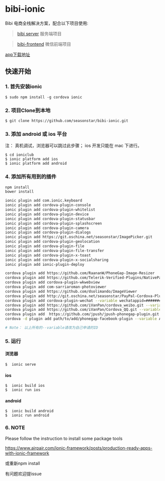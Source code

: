 # bibi-ionic

Bibi 电商全栈解决方案，配合以下项目使用:

> [bibi server](https://github.com/seasonstar/bibi) 服务端项目

> [bibi-frontend](https://github.com/seasonstar/bibi) 微信前端项目

[app下载地址](http://android.myapp.com/myapp/detail.htm?apkName=cn.maybi.ionicapp)

## 快速开始

### 1. 首先安装ionic
    $ sudo npm install -g cordova ionic

### 2. 项目Clone到本地
    $ git clone https://github.com/seasonstar/bibi-ionic.git

### 3. 添加 android 或 ios 平台
注： 真机调试，浏览器可以跳过此步骤；
 ios 开发只能在 mac 下进行。

    $ cd ioniclub
    $ ionic platform add ios
    $ ionic platform add android

### 4. 添加所有用到的插件

```bash
npm install
bower install

ionic plugin add com.ionic.keyboard
ionic plugin add cordova-plugin-console
ionic plugin add cordova-plugin-whitelist
ionic plugin add cordova-plugin-device
ionic plugin add cordova-plugin-statusbar
ionic plugin add cordova-plugin-splashscreen
ionic plugin add cordova-plugin-camera
ionic plugin add cordova-plugin-dialogs
ionic plugin add https://git.oschina.net/seasonstar/ImagePicker.git
ionic plugin add cordova-plugin-geolocation
ionic plugin add cordova-plugin-file
ionic plugin add cordova-plugin-file-transfer
ionic plugin add cordova-plugin-x-toast
ionic plugin add cordova-plugin-x-socialsharing
ionic plugin add ionic-plugin-deploy

cordova plugin add https://github.com/RaananW/PhoneGap-Image-Resizer
cordova plugin add https://github.com/Telerik-Verified-Plugins/NativePageTransitions#0.6.2
cordova plugin add cordova-plugin-wkwebview
cordova plugin add com-sarriaroman-photoviewer
cordova plugin add https://github.com/dsolimando/ImageViewer
cordova plugin add http://git.oschina.net/seasonstar/PayPal-Cordova-Plugin
cordova plugin add cordova-plugin-wechat --variable wechatappid=########
cordova plugin add https://github.com/iVanPan/cordova_weibo.git --variable WEIBO_APP_ID=#######
cordova plugin add https://github.com/iVanPan/Cordova_QQ.git --variable QQ_APP_ID=#####
cordova plugin add  https://github.com/jpush/jpush-phonegap-plugin.git --variable API_KEY=######
cordova -d plugin add path/to/add/phonegap-facebook-plugin --variable APP_ID="####" --variable APP_NAME="####"

# Note： 以上所有的--variable请改为自己申请的ID
```

### 5. 运行
#### 浏览器
    $  ionic serve
#### ios
    $  ionic build ios
    $  ionic run ios
#### android
    $  ionic build android
    $  ionic run android


### 6. NOTE
Please follow the instruction
to install some package tools

https://www.airpair.com/ionic-framework/posts/production-ready-apps-with-ionic-framework

或重新npm install

有问题欢迎提issue
